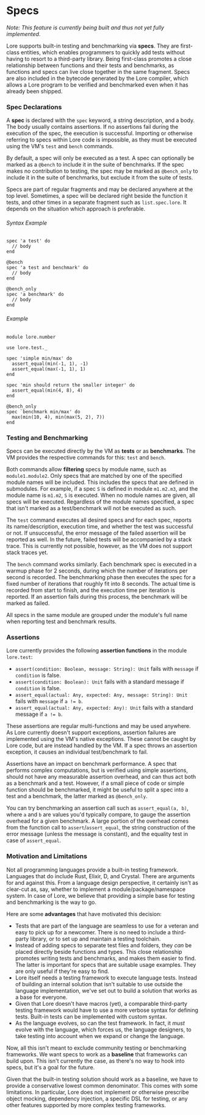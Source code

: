 # Specs

*Note: This feature is currently being built and thus not yet fully implemented.*

Lore supports built-in testing and benchmarking via **specs**. They are first-class entities, which enables programmers to quickly add tests without having to resort to a third-party library. Being first-class promotes a close relationship between functions and their tests and benchmarks, as functions and specs can live close together in the same fragment. Specs are also included in the bytecode generated by the Lore compiler, which allows a Lore program to be verified and benchmarked even when it has already been shipped.



### Spec Declarations

A **spec** is declared with the `spec` keyword, a string description, and a body. The body usually contains assertions. If no assertions fail during the execution of the spec, the execution is successful. Importing or otherwise referring to specs within Lore code is impossible, as they must be executed using the VM's `test` and `bench` commands.

By default, a spec will only be executed as a test. A spec can optionally be marked as a `@bench` to include it in the suite of benchmarks. If the spec makes no contribution to testing, the spec may be marked as `@bench_only` to include it in the suite of benchmarks, but exclude it from the suite of tests. 

Specs are part of regular fragments and may be declared anywhere at the top level. Sometimes, a spec will be declared right beside the function it tests, and other times in a separate fragment such as `list.spec.lore`. It depends on the situation which approach is preferable.

###### Syntax Example

```
spec 'a test' do
  // body
end

@bench
spec 'a test and benchmark' do
  // body
end

@bench_only
spec 'a benchmark' do
  // body
end
```

###### Example

```
module lore.number

use lore.test._

spec 'simple min/max' do
  assert_equal(min(-1, 1), -1)
  assert_equal(max(-1, 1), 1)
end

spec 'min should return the smaller integer' do
  assert_equal(min(4, 8), 4)
end 

@bench_only
spec `benchmark min/max' do
  max(min(10, 4), min(max(5, 2), 7))
end
```



### Testing and Benchmarking

Specs can be executed directly by the VM as **tests** or as **benchmarks**. The VM provides the respective commands for this: `test` and `bench`. 

Both commands allow **filtering** specs by module name, such as `module1.module2`. Only specs that are matched by one of the specified module names will be included. This includes the specs that are defined in submodules. For example, if a spec `S` is defined in module `m1.m2.m3`, and the module name is `m1.m2`, `S` is executed. When no module names are given, all specs will be executed. Regardless of the module names specified, a spec that isn't marked as a test/benchmark will not be executed as such.

The `test` command executes all desired specs and for each spec, reports its name/description, execution time, and whether the test was successful or not. If unsuccessful, the error message of the failed assertion will be reported as well. In the future, failed tests will be accompanied by a stack trace. This is currently not possible, however, as the VM does not support stack traces yet.

The `bench` command works similarly. Each benchmark spec is executed in a warmup phase for 2 seconds, during which the number of iterations per second is recorded. The benchmarking phase then executes the spec for a fixed number of iterations that roughly fit into 8 seconds. The actual time is recorded from start to finish, and the execution time per iteration is reported. If an assertion fails during this process, the benchmark will be marked as failed.

All specs in the same module are grouped under the module's full name when reporting test and benchmark results.



### Assertions

Lore currently provides the following **assertion functions** in the module `lore.test`:

- `assert(condition: Boolean, message: String): Unit` fails with `message` if `condition` is false.
- `assert(condition: Boolean): Unit` fails with a standard message if `condition` is false.
- `assert_equal(actual: Any, expected: Any, message: String): Unit` fails with `message` if `a != b`.
- `assert_equal(actual: Any, expected: Any): Unit` fails with a standard message if `a != b`.

These assertions are regular multi-functions and may be used anywhere. As Lore currently doesn't support exceptions, assertion failures are implemented using the VM's native exceptions. These cannot be caught by Lore code, but are instead handled by the VM. If a spec throws an assertion exception, it causes an individual test/benchmark to fail.

Assertions have an impact on benchmark performance. A spec that performs complex computations, but is verified using simple assertions, should not have any measurable assertion overhead, and can thus act both as a benchmark and a test. However, if a small piece of code or simple function should be benchmarked, it might be useful to split a spec into a test and a benchmark, the latter marked as `@bench_only`. 

You can try benchmarking an assertion call such as `assert_equal(a, b)`, where `a` and `b` are values you'd typically compare, to gauge the assertion overhead for a given benchmark. A large portion of the overhead comes from the function call to `assert`/`assert_equal`, the string construction of the error message (unless the message is constant), and the equality test in case of `assert_equal`.



### Motivation and Limitations

Not all programming languages provide a built-in testing framework. Languages that do include Rust, Elixir, D, and Crystal. There are arguments for and against this. From a language design perspective, it certainly isn't as clear-cut as, say, whether to implement a module/package/namespace system. In case of Lore, we believe that providing a simple base for testing and benchmarking is the way to go.

Here are some **advantages** that have motivated this decision:

- Tests that are part of the language are seamless to use for a veteran and easy to pick up for a newcomer. There is no need to include a third-party library, or to set up and maintain a testing toolchain.
- Instead of adding specs to separate test files and folders, they *can* be placed directly beside functions and types. This close relationship promotes writing tests and benchmarks, and makes them easier to find. The latter is important for specs that are suitable usage examples. They are only useful if they're easy to find.
- Lore itself needs a testing framework to execute language tests. Instead of building an internal solution that isn't suitable to use outside the language implementation, we've set out to build a solution that works as a base for everyone.
- Given that Lore doesn't have macros (yet), a comparable third-party testing framework would have to use a more verbose syntax for defining tests. Built-in tests can be implemented with custom syntax.
- As the language evolves, so can the test framework. In fact, it *must* evolve with the language, which forces us, the language designers, to take testing into account when we expand or change the language.

Now, all this isn't meant to exclude community testing or benchmarking frameworks. We want specs to work as a **baseline** that frameworks can build upon. This isn't currently the case, as there's no way to hook into specs, but it's a goal for the future. 

Given that the built-in testing solution should work as a baseline, we have to provide a conservative lowest common denominator. This comes with some limitations. In particular, Lore does not implement or otherwise prescribe object mocking, dependency injection, a specific DSL for testing, or any other features supported by more complex testing frameworks.
